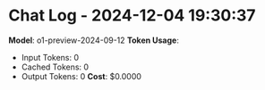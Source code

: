 # Chat Log - 2024-12-04 19:30:37
**Model**: o1-preview-2024-09-12
**Token Usage**:
- Input Tokens: 0
- Cached Tokens: 0
- Output Tokens: 0
**Cost**: $0.0000

